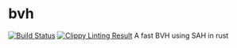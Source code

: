 # bvh
[![Build Status](https://travis-ci.org/svenstaro/bvh.svg?branch=master)](https://travis-ci.org/svenstaro/bvh)
[![Clippy Linting Result](https://clippy.bashy.io/github/svenstaro/bvh/master/badge.svg)](https://clippy.bashy.io/github/svenstaro/bvh/master/log)
A fast BVH using SAH in rust
